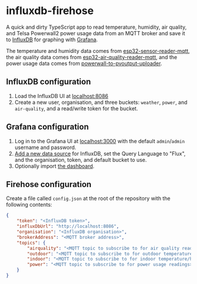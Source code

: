 # influxdb-firehose
A quick and dirty TypeScript app to read temperature, humidity, air quality, and Telsa Powerwall2 power usage data from an MQTT broker and save it to [InfluxDB](https://www.influxdata.com/downloads/) for graphing with [Grafana](https://grafana.com).

The temperature and humidity data comes from [esp32-sensor-reader-mqtt](https://github.com/VirtualWolf/esp32-sensor-reader-mqtt), the air quality data comes from [esp32-air-quality-reader-mqtt](https://github.com/VirtualWolf/esp32-air-quality-reader-mqtt), and the power usage data comes from [powerwall-to-pvoutput-uploader](https://github.com/VirtualWolf/powerwall-to-pvoutput-uploader).

## InfluxDB configuration
1. Load the InfluxDB UI at [localhost:8086](http://localhost:8086)
2. Create a new user, organisation, and three buckets: `weather`, `power`, and `air-quality`, and a read/write token for the bucket.

## Grafana configuration
1. Log in to the Grafana UI at [localhost:3000](http://localhost:3000) with the default `admin`/`admin` username and password.
2. [Add a new data source](https://grafana.com/docs/grafana/latest/datasources/add-a-data-source/) for InfluxDB, set the Query Language to "Flux", and the organisation, token, and default bucket to use.
3. Optionally import [the dashboard](config/dashboard.json).

## Firehose configuration
Create a file called `config.json` at the root of the repository with the following contents:

```json
{
    "token": "<InfluxDB token>",
    "influxDbUrl": "http://localhost:8086",
    "organisation": "<InfluxDB organisation>",
    "brokerAddress": "<MQTT broker address>",
    "topics": {
        "airquality": "<MQTT topic to subscribe to for air quality readings>",
        "outdoor": "<MQTT topic to subscribe to for outdoor temperature/humidity readings>",
        "indoor": "<MQTT topic to subscribe to for indoor temperature/humidity readings>",
        "power": "<MQTT topic to subscribe to for power usage readings>"
    }
}
```
